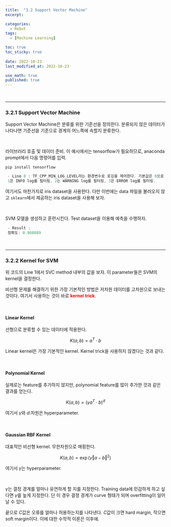 ```yaml
---
title:  "3.2 Support Vector Machine"
excerpt: 

categories:
  - Robot
tags:
  - [Machine Learning]

toc: true
toc_sticky: true
 
date: 2022-10-23
last_modified_at: 2022-10-23

use_math: true
published: true
---
```


<br>

***

### 3.2.1 Support Vector Machine

Support Vector Machine은 분류를 위한 기준선을 정의한다. 분류되지 않은 데이터가 나타나면 기준선을 기준으로 경계의 어느쪽에 속할지 분류한다.

<br>

라이브러리 호출 및 데이터 준비. 이 예시에서는 tensorflow가 필요하므로, anaconda prompt에서 다음 명령어를 입력.

```
pip install tensorflow
```

<script src="https://gist.github.com/younghwanJoo1608/23b1dead5cc65c730c7cddf67c3bfc4c.js"></script>

```cpp
 - Line 8 : TF_CPP_MIN_LOG_LEVEL라는 환경변수로 로깅을 제어한다. 기본값은 0으로 모든 로그가 표시된다.
 1은 INFO log를 필터링, 2는 WARNING log를 필터링, 3은 ERROR log를 필터링. 
```

여기서도 마찬가지로 iris dataset을 사용한다. 다만 이번에는 data 파일을 불러오지 않고 `sklearn`에서 제공하는 iris dataset을 사용해 보자.

<script src="https://gist.github.com/younghwanJoo1608/88ad8ca8d8e170a5c5e4e9c075aaca99.js"></script>

<br>

SVM 모델을 생성하고 훈련시킨다. Test dataset을 이용해 예측을 수행하자.

<script src="https://gist.github.com/younghwanJoo1608/16d0fa9ab1c89a59e6d23a61ae107f87.js"></script>

```cpp
 - Result : 
 정확도: 0.988889
```

<br>

***

### 3.2.2 Kernel for SVM

위 코드의 Line 1에서 SVC method 내부의 값을 보자. 이 parameter들은 SVM의 kernel을 결정한다.

비선형 문제를 해결하기 위한 가장 기본적인 방법은 저차원 데이터를 고차원으로 보내는 것이다. 여기서 사용하는 것이 바로 <span style="color:red">**kernel trick**</span>.

<br>

#### Linear Kernel

선형으로 분류할 수 있는 데이터에 적용한다.

$$
K(a, b) = a^T \cdot b
$$

Linear kernel은 가장 기본적인 kernel. Kernel trick을 사용하지 않겠다는 것과 같다.

<br>

#### Polynomial Kernel

실제로는 feature를 추가하지 않지만, polynomial feature를 많이 추가한 것과 같은 결과를 얻는다.

$$
K(a,b) = (\gamma a^T \cdot b)^d
$$

여기서 $\gamma$와 $d$:차원은 hyperparameter.

<br>

#### Gaussian RBF Kernel

대표적인 비선형 kernel. 무한차원으로 매핑한다.

$$
K(a,b) = \exp(\gamma \Vert a-b \Vert^2)
$$

여기서 $\gamma$는 hyperparameter.

<br>

$\gamma$는 결정 경계를 얼마나 유연하게 할 지를 지정한다. Training data에 민감하게 하고 싶다면 $\gamma$를 높게 지정한다. 단 이 경우 결졍 경계가 curve 형태가 되며 overfitting이 일어날 수 있다.

끝으로 $C$값은 오류를 얼마나 허용하는지를 나타낸다. $C$값이 크면 hard margin, 작으면 soft margin이다. 이에 대한 수학적 이론은 이후에.